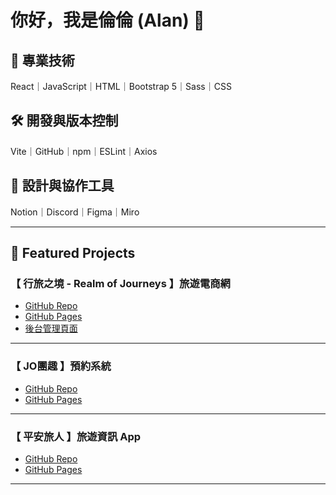 # 你好，我是倫倫 (Alan)  👋

## 🔧 專業技術
React｜JavaScript｜HTML｜Bootstrap 5｜Sass｜CSS

## 🛠 開發與版本控制
Vite｜GitHub｜npm｜ESLint｜Axios

## 🎨 設計與協作工具
Notion｜Discord｜Figma｜Miro

---

## 🚀 Featured Projects

### 【 行旅之境 - Realm of Journeys 】旅遊電商網
- [GitHub Repo](https://github.com/Hailey-1025/realm-of-journeys)
- [GitHub Pages](https://hailey-1025.github.io/realm-of-journeys)
- [後台管理頁面](https://hailey-1025.github.io/realm-of-journeys-admin)

---

### 【 JO團趣 】預約系統
- [GitHub Repo](https://github.com/Hailey-1025/jo-booking)
- [GitHub Pages](https://hailey-1025.github.io/jo-booking)

---

### 【 平安旅人 】旅遊資訊 App
- [GitHub Repo](https://github.com/Hailey-1025/safe-traveler)
- [GitHub Pages](https://hailey-1025.github.io/safe-traveler)

---

